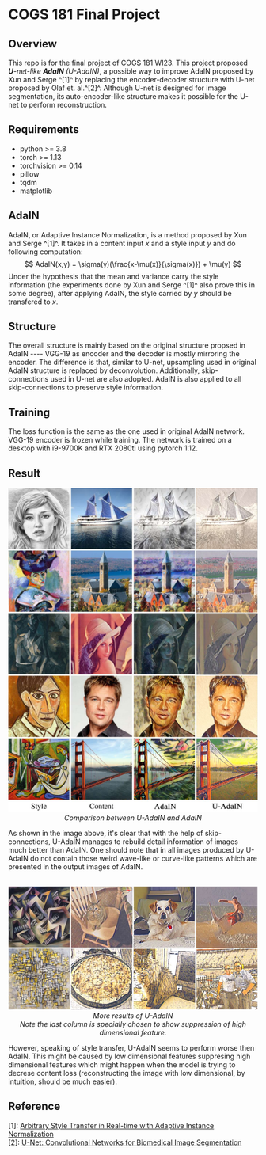 # COGS 181 Final Project

## Overview
This repo is for the final project of COGS 181 WI23. This project proposed ***U**-net-like **AdaIN** (U-AdaIN)*, a possible way to improve AdaIN proposed by Xun and Serge ^[1]^ by replacing the encoder-decoder structure with U-net proposed by Olaf et. al.^[2]^. Although U-net is designed for image segmentation, its auto-encoder-like structure makes it possible for the U-net to perform reconstruction. <br>

## Requirements
- python >= 3.8
- torch >= 1.13
- torchvision >= 0.14
- pillow
- tqdm
- matplotlib

## AdaIN
AdaIN, or Adaptive Instance Normalization, is a method proposed by Xun and Serge ^[1]^. It takes in a content input $x$ and a style input $y$ and do following computation:
$$
AdaIN(x,y) = \sigma(y)(\frac{x-\mu(x)}{\sigma(x)}) + \mu(y)
$$
Under the hypothesis that the mean and variance carry the style information (the experiments done by Xun and Serge ^[1]^ also prove this in some degree), after applying AdaIN, the style carried by $y$ should be transfered to $x$. 

## Structure
The overall structure is mainly based on the original structure propsed in AdaIN ---- VGG-19 as encoder and the decoder is mostly mirroring the encoder. The difference is that, similar to U-net, upsampling used in original AdaIN structure is replaced by deconvolution. Additionally, skip-connections used in U-net are also adopted. AdaIN is also applied to all skip-connections to preserve style information.

## Training
The loss function is the same as the one used in original AdaIN network. VGG-19 encoder is frozen while training. The network is trained on a desktop with i9-9700K and RTX 2080ti using pytorch 1.12.

## Result
<p align="center">
  <img src="assets/U-AdaIN_vs_AdaIN.png">
  <br>
  <em>Comparison between U-AdaIN and AdaIN</em>
</p>
As shown in the image above, it's clear that with the help of skip-connections, U-AdaIN manages to rebuild detail information of images much better than AdaIN. One should note that in all images produced by U-AdaIN do not contain those weird wave-like 
or curve-like patterns which are presented in the output images of AdaIN.<br><br>

<p align="center">
  <img src="assets/more_results.png">
  <br>
  <em>More results of U-AdaIN<br>Note the last column is specially chosen to show suppression of high dimensional feature.</em>
</p>
However, speaking of style transfer, U-AdaIN seems to perform worse then AdaIN. This might be caused by low dimensional features suppresing high dimensional features which might happen when the model is trying to decrese content loss (reconstructing the image with low dimensional, by intuition, should be much easier). 

## Reference
[1]: [Arbitrary Style Transfer in Real-time with Adaptive Instance Normalization](https://arxiv.org/abs/1703.06868)<br>
[2]: [U-Net: Convolutional Networks for Biomedical Image Segmentation](https://arxiv.org/abs/1505.04597)